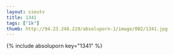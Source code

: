 ```yaml
--- 
layout: sieutv
title: 1341
tags: ["1k"]
thumb: http://94.23.248.219/absoluporn-1/image/002/1341.jpg
---
```

{% include absoluporn key="1341" %} 
